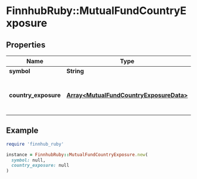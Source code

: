 # FinnhubRuby::MutualFundCountryExposure

## Properties

| Name | Type | Description | Notes |
| ---- | ---- | ----------- | ----- |
| **symbol** | **String** | Symbol. | [optional] |
| **country_exposure** | [**Array&lt;MutualFundCountryExposureData&gt;**](MutualFundCountryExposureData.md) | Array of countries and and exposure levels. | [optional] |

## Example

```ruby
require 'finnhub_ruby'

instance = FinnhubRuby::MutualFundCountryExposure.new(
  symbol: null,
  country_exposure: null
)
```

